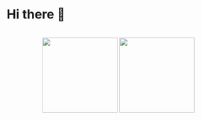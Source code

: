 # Hi there 👋

<br>

<div align="center">
  <img
    src="https://github-readme-stats.vercel.app/api?username=daspoet&show_icons=true&theme=tokyonight"
    height="170"
  />
  <img
    src="https://github-readme-stats.vercel.app/api/top-langs/?username=daspoet&layout=compact&hide=css&theme=tokyonight"
    height="170"
  />
</div>
